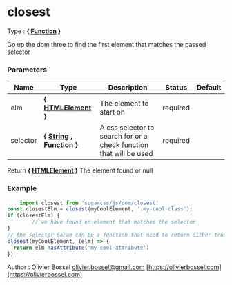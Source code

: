 # closest

<!-- @namespace: sugar.js.dom.closest -->

Type : **{ [Function](https://developer.mozilla.org/fr/docs/Web/JavaScript/Reference/Objets_globaux/Function) }**


Go up the dom three to find the first element that matches the passed selector



### Parameters
Name  |  Type  |  Description  |  Status  |  Default
------------  |  ------------  |  ------------  |  ------------  |  ------------
elm  |  **{ [HTMLElement](https://developer.mozilla.org/fr/docs/Web/API/HTMLElement) }**  |  The element to start on  |  required  |
selector  |  **{ [String](https://developer.mozilla.org/fr/docs/Web/JavaScript/Reference/Objets_globaux/String) , [Function](https://developer.mozilla.org/fr/docs/Web/JavaScript/Reference/Objets_globaux/Function) }**  |  A css selector to search for or a check function that will be used  |  required  |

Return **{ [HTMLElement](https://developer.mozilla.org/fr/docs/Web/API/HTMLElement) }** The element found or null

### Example
```js
	import closest from 'sugarcss/js/dom/closest'
const closestElm = closest(myCoolElement, '.my-cool-class');
if (closestElm) {
		// we have found en element that matches the selector
}
// the selector param can be a function that need to return either true or false like so:
closest(myCoolElement, (elm) => {
  return elm.hasAttribute('my-cool-attribute')
})
```
Author : Olivier Bossel [olivier.bossel@gmail.com](mailto:olivier.bossel@gmail.com) [https://olivierbossel.com](https://olivierbossel.com)